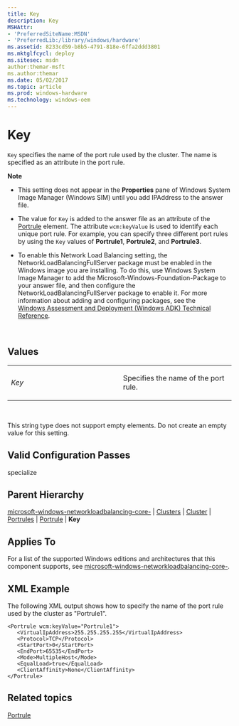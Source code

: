 ```yaml
---
title: Key
description: Key
MSHAttr:
- 'PreferredSiteName:MSDN'
- 'PreferredLib:/library/windows/hardware'
ms.assetid: 8233cd59-b8b5-4791-818e-6ffa2ddd3801
ms.mktglfcycl: deploy
ms.sitesec: msdn
author:themar-msft
ms.author:themar
ms.date: 05/02/2017
ms.topic: article
ms.prod: windows-hardware
ms.technology: windows-oem
---
```


# Key


`Key` specifies the name of the port rule used by the cluster. The name is specified as an attribute in the port rule.

**Note**  
-   This setting does not appear in the **Properties** pane of Windows System Image Manager (Windows SIM) until you add IPAddress to the answer file.

-   The value for `Key` is added to the answer file as an attribute of the [Portrule](microsoft-windows-networkloadbalancing-core-clusters-cluster-portrules-portrule.md) element. The attribute `wcm:keyValue` is used to identify each unique port rule. For example, you can specify three different port rules by using the `Key` values of **Portrule1**, **Portrule2**, and **Portrule3**.

-   To enable this Network Load Balancing setting, the NetworkLoadBalancingFullServer package must be enabled in the Windows image you are installing. To do this, use Windows System Image Manager to add the Microsoft-Windows-Foundation-Package to your answer file, and then configure the NetworkLoadBalancingFullServer package to enable it. For more information about adding and configuring packages, see the [Windows Assessment and Deployment (Windows ADK) Technical Reference](http://go.microsoft.com/fwlink/?LinkId=206587).

 

## Values


<table>
<colgroup>
<col width="50%" />
<col width="50%" />
</colgroup>
<tbody>
<tr class="odd">
<td><p><em>Key</em></p></td>
<td><p>Specifies the name of the port rule.</p></td>
</tr>
</tbody>
</table>

 

This string type does not support empty elements. Do not create an empty value for this setting.

## Valid Configuration Passes


specialize

## Parent Hierarchy


[microsoft-windows-networkloadbalancing-core-](microsoft-windows-networkloadbalancing-core.md) | [Clusters](microsoft-windows-networkloadbalancing-core-clusters.md) | [Cluster](microsoft-windows-networkloadbalancing-core-clusters-cluster.md) | [Portrules](microsoft-windows-networkloadbalancing-core-clusters-cluster-portrules.md) | [Portrule](microsoft-windows-networkloadbalancing-core-clusters-cluster-portrules-portrule.md) | **Key**

## Applies To


For a list of the supported Windows editions and architectures that this component supports, see [microsoft-windows-networkloadbalancing-core-](microsoft-windows-networkloadbalancing-core.md).

## XML Example


The following XML output shows how to specify the name of the port rule used by the cluster as "Portrule1".

```
<Portrule wcm:keyValue="Portrule1">
   <VirtualIpAddress>255.255.255.255</VirtualIpAddress>
   <Protocol>TCP</Protocol>
   <StartPort>0</StartPort>
   <EndPort>65535</EndPort>
   <Mode>MultipleHost</Mode>
   <EqualLoad>true</EqualLoad>
   <ClientAffinity>None</ClientAffinity>
</Portrule>
```

## Related topics


[Portrule](microsoft-windows-networkloadbalancing-core-clusters-cluster-portrules-portrule.md)

 

 







